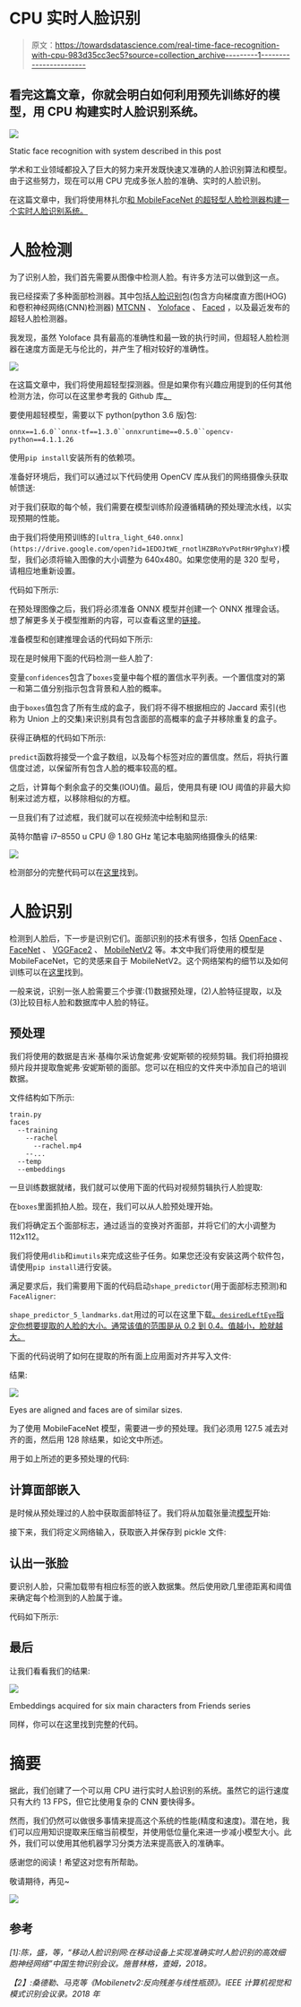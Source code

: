 # CPU 实时人脸识别

> 原文：<https://towardsdatascience.com/real-time-face-recognition-with-cpu-983d35cc3ec5?source=collection_archive---------1----------------------->

## **看完这篇文章，你就会明白如何利用预先训练好的模型，用 CPU** 构建实时人脸识别系统。

![](img/5f043a4a3169470e1d8b4a065ceb56f3.png)

Static face recognition with system described in this post

学术和工业领域都投入了巨大的努力来开发既快速又准确的人脸识别算法和模型。由于这些努力，现在可以用 CPU 完成多张人脸的准确、实时的人脸识别。

在这篇文章中，我们将使用林扎尔[和 MobileFaceNet 的超轻型人脸检测器构建一个实时人脸识别系统。](https://github.com/Linzaer/Ultra-Light-Fast-Generic-Face-Detector-1MB/blob/master/README_EN.md)

# 人脸检测

为了识别人脸，我们首先需要从图像中检测人脸。有许多方法可以做到这一点。

我已经探索了多种面部检测器。其中包括[人脸识别](https://github.com/ageitgey/face_recognition)包(包含方向梯度直方图(HOG)和卷积神经网络(CNN)检测器) [MTCNN](https://pypi.org/project/mtcnn/) 、 [Yoloface](https://github.com/sthanhng/yoloface) 、 [Faced](/faced-cpu-real-time-face-detection-using-deep-learning-1488681c1602) ，以及最近发布的超轻人脸检测器。

我发现，虽然 Yoloface 具有最高的准确性和最一致的执行时间，但超轻人脸检测器在速度方面是无与伦比的，并产生了相对较好的准确性。

![](img/b11b7ba89373173189f1ea86f60ec4b4.png)

在这篇文章中，我们将使用超轻型探测器。但是如果你有兴趣应用提到的任何其他检测方法，你可以在这里参考我的 Github 库[。](https://github.com/fyr91/face_detection/tree/master)

要使用超轻模型，需要以下 python(python 3.6 版)包:

`onnx==1.6.0``onnx-tf==1.3.0``onnxruntime==0.5.0``opencv-python==4.1.1.26`

使用`pip install`安装所有的依赖项。

准备好环境后，我们可以通过以下代码使用 OpenCV 库从我们的网络摄像头获取帧馈送:

对于我们获取的每个帧，我们需要在模型训练阶段遵循精确的预处理流水线，以实现预期的性能。

由于我们将使用预训练的`[ultra_light_640.onnx](https://drive.google.com/open?id=1EDOJtWE_rnotlHZBRoYvPotRHr9PghxY)`模型，我们必须将输入图像的大小调整为 640x480。如果您使用的是 320 型号，请相应地重新设置。

代码如下所示:

在预处理图像之后，我们将必须准备 ONNX 模型并创建一个 ONNX 推理会话。想了解更多关于模型推断的内容，可以查看这里的[链接](https://blogs.nvidia.com/blog/2016/08/22/difference-deep-learning-training-inference-ai/)。

准备模型和创建推理会话的代码如下所示:

现在是时候用下面的代码检测一些人脸了:

变量`confidences`包含了`boxes`变量中每个框的置信水平列表。一个置信度对的第一和第二值分别指示包含背景和人脸的概率。

由于`boxes`值包含了所有生成的盒子，我们将不得不根据相应的 Jaccard 索引(也称为 Union 上的交集)来识别具有包含面部的高概率的盒子并移除重复的盒子。

获得正确框的代码如下所示:

`predict`函数将接受一个盒子数组，以及每个标签对应的置信度。然后，将执行置信度过滤，以保留所有包含人脸的概率较高的框。

之后，计算每个剩余盒子的交集(IOU)值。最后，使用具有硬 IOU 阈值的非最大抑制来过滤方框，以移除相似的方框。

一旦我们有了过滤框，我们就可以在视频流中绘制和显示:

英特尔酷睿 i7–8550 u CPU @ 1.80 GHz 笔记本电脑网络摄像头的结果:

![](img/4ade8c6818d8b75245ac87817f0808f8.png)

检测部分的完整代码可以在[这里](https://gist.github.com/fyr91/79aaf4b6d679814406ee4028bd03b7aa)找到。

# 人脸识别

检测到人脸后，下一步是识别它们。面部识别的技术有很多，包括 [OpenFace](https://github.com/cmusatyalab/openface) 、 [FaceNet](https://github.com/davidsandberg/facenet) 、 [VGGFace2](https://github.com/ox-vgg/vgg_face2) 、 [MobileNetV2](https://github.com/xiaochus/MobileNetV2) 等。本文中我们将使用的模型是 MobileFaceNet，它的灵感来自于 MobileNetV2。这个网络架构的细节以及如何训练可以在[这里](https://arxiv.org/abs/1804.07573)找到。

一般来说，识别一张人脸需要三个步骤:(1)数据预处理，(2)人脸特征提取，以及(3)比较目标人脸和数据库中人脸的特征。

## 预处理

我们将使用的数据是吉米·基梅尔采访詹妮弗·安妮斯顿的视频剪辑。我们将拍摄视频片段并提取詹妮弗·安妮斯顿的面部。您可以在相应的文件夹中添加自己的培训数据。

文件结构如下所示:

```
train.py
faces
  --training
    --rachel
      --rachel.mp4
    --...
  --temp
  --embeddings
```

一旦训练数据就绪，我们就可以使用下面的代码对视频剪辑执行人脸提取:

在`boxes`里面抓拍人脸。现在，我们可以从人脸预处理开始。

我们将确定五个面部标志，通过适当的变换对齐面部，并将它们的大小调整为 112x112。

我们将使用`dlib`和`imutils`来完成这些子任务。如果您还没有安装这两个软件包，请使用`pip install`进行安装。

满足要求后，我们需要用下面的代码启动`shape_predictor`(用于面部标志预测)和`FaceAligner`:

`shape_predictor_5_landmarks.dat`用过的可以在这里下载[。`desiredLeftEye`指定你想要提取的人脸的大小。通常该值的范围是从 0.2 到 0.4。值越小，脸就越大。](https://drive.google.com/open?id=1lAFZBh93lbzXEuDWgg6HPv2X0U61e6P9)

下面的代码说明了如何在提取的所有面上应用面对齐并写入文件:

结果:

![](img/f64ce2cbee76637b8ae8a1ab23b58c88.png)

Eyes are aligned and faces are of similar sizes.

为了使用 MobileFaceNet 模型，需要进一步的预处理。我们必须用 127.5 减去对齐的面，然后用 128 除结果，如论文中所述。

用于如上所述的更多预处理的代码:

## 计算面部嵌入

是时候从预处理过的人脸中获取面部特征了。我们将从加载张量流[模型](https://drive.google.com/drive/folders/1J5NFwdeiamiPofeJsCpcmm46rgdrs5NW?usp=sharing)开始:

接下来，我们将定义网络输入，获取嵌入并保存到 pickle 文件:

## 认出一张脸

要识别人脸，只需加载带有相应标签的嵌入数据集。然后使用欧几里德距离和阈值来确定每个检测到的人脸属于谁。

代码如下所示:

## 最后

让我们看看我们的结果:

![](img/e36566d365bdc7eb89c2961eb41c9bac.png)

Embeddings acquired for six main characters from Friends series

同样，你可以在这里找到完整的代码。

# 摘要

据此，我们创建了一个可以用 CPU 进行实时人脸识别的系统。虽然它的运行速度只有大约 13 FPS，但它比使用复杂的 CNN 要快得多。

然而，我们仍然可以做很多事情来提高这个系统的性能(精度和速度)。潜在地，我们可以应用知识提取来压缩当前模型，并使用低位量化来进一步减小模型大小。此外，我们可以使用其他机器学习分类方法来提高嵌入的准确率。

感谢您的阅读！希望这对您有所帮助。

敬请期待，再见~

![](img/19fe60b5436a215d06983a72ef2d41fb.png)

## 参考

*[1]:陈，盛，等，“移动人脸识别网:在移动设备上实现准确实时人脸识别的高效细胞神经网络”中国生物识别会议。施普林格，查姆，2018。*

*【2】:桑德勒、马克等《Mobilenetv2:反向残差与线性瓶颈》。IEEE 计算机视觉和模式识别会议录。2018 年*